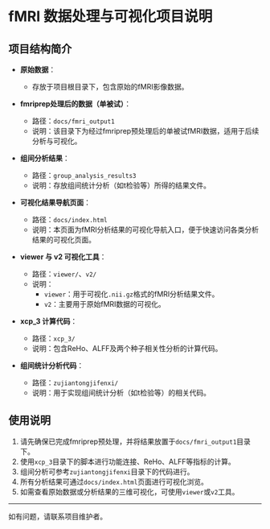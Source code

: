 # fMRI 数据处理与可视化项目说明

## 项目结构简介

- **原始数据**：
  - 存放于项目根目录下，包含原始的fMRI影像数据。

- **fmriprep处理后的数据（单被试）**：
  - 路径：`docs/fmri_output1`
  - 说明：该目录下为经过fmriprep预处理后的单被试fMRI数据，适用于后续分析与可视化。

- **组间分析结果**：
  - 路径：`group_analysis_results3`
  - 说明：存放组间统计分析（如t检验等）所得的结果文件。

- **可视化结果导航页面**：
  - 路径：`docs/index.html`
  - 说明：本页面为fMRI分析结果的可视化导航入口，便于快速访问各类分析结果的可视化页面。

- **viewer 与 v2 可视化工具**：
  - 路径：`viewer/`、`v2/`
  - 说明：
    - `viewer`：用于可视化`.nii.gz`格式的fMRI分析结果文件。
    - `v2`：主要用于原始fMRI数据的可视化。

- **xcp_3 计算代码**：
  - 路径：`xcp_3/`
  - 说明：包含ReHo、ALFF及两个种子相关性分析的计算代码。

- **组间统计分析代码**：
  - 路径：`zujiantongjifenxi/`
  - 说明：用于实现组间统计分析（如t检验等）的相关代码。

## 使用说明

1. 请先确保已完成fmriprep预处理，并将结果放置于`docs/fmri_output1`目录下。
2. 使用`xcp_3`目录下的脚本进行功能连接、ReHo、ALFF等指标的计算。
3. 组间分析可参考`zujiantongjifenxi`目录下的代码进行。
4. 所有分析结果可通过`docs/index.html`页面进行可视化浏览。
5. 如需查看原始数据或分析结果的三维可视化，可使用`viewer`或`v2`工具。

---

如有问题，请联系项目维护者。 